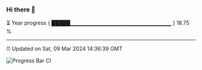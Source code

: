 ### Hi there 👋

⏳ Year progress { █████▁▁▁▁▁▁▁▁▁▁▁▁▁▁▁▁▁▁▁▁▁▁▁▁▁ } 18.75 %

---

⏰ Updated on Sat, 09 Mar 2024 14:36:39 GMT

![Progress Bar CI](https://github.com/IshwaranRudhara/GIT-ACTION/workflows/Progress%20Bar%20CI/badge.svg)
